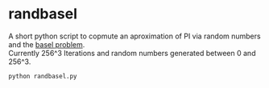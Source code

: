 # randbasel
A short python script to copmute an aproximation of PI via random numbers and the [basel problem](https://plus.maths.org/content/basel-problem).   
Currently 256^3 Iterations and random numbers generated between 0 and 256^3.

`python randbasel.py`
